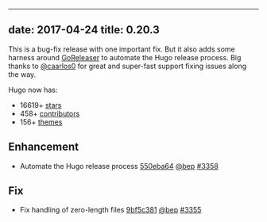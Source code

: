 
---
date: 2017-04-24
title: 0.20.3
---

	

This is a bug-fix release with one important fix. But it also adds some harness around [GoReleaser](https://github.com/goreleaser/goreleaser) to automate the Hugo release process. Big thanks to [@caarlos0](https://github.com/caarlos0) for great and super-fast support fixing issues along the way.

Hugo now has:

* 16619+ [stars](https://github.com/gohugoio/hugo/stargazers)
* 458+ [contributors](https://github.com/gohugoio/hugo/graphs/contributors)
* 156+ [themes](http://themes.gohugo.io/)

## Enhancement

* Automate the Hugo release process [550eba64](https://github.com/gohugoio/hugo/commit/550eba64705725eb54fdb1042e0fb4dbf6f29fd0) [@bep](https://github.com/bep) [#3358](https://github.com/gohugoio/hugo/issues/3358) 

## Fix

* Fix handling of zero-length files [9bf5c381](https://github.com/gohugoio/hugo/commit/9bf5c381b6b3e69d4d8dbfd7a40074ac44792bbf) [@bep](https://github.com/bep) [#3355](https://github.com/gohugoio/hugo/issues/3355) 
